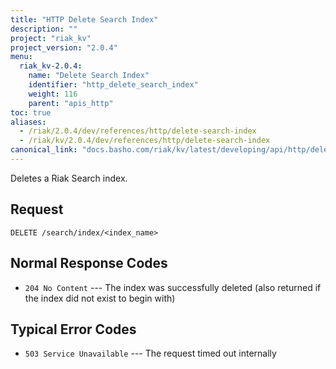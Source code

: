 ```yaml
---
title: "HTTP Delete Search Index"
description: ""
project: "riak_kv"
project_version: "2.0.4"
menu:
  riak_kv-2.0.4:
    name: "Delete Search Index"
    identifier: "http_delete_search_index"
    weight: 116
    parent: "apis_http"
toc: true
aliases:
  - /riak/2.0.4/dev/references/http/delete-search-index
  - /riak/kv/2.0.4/dev/references/http/delete-search-index
canonical_link: "docs.basho.com/riak/kv/latest/developing/api/http/delete-search-index"
---
```


Deletes a Riak Search index.

## Request

```
DELETE /search/index/<index_name>
```

## Normal Response Codes

* `204 No Content` --- The index was successfully deleted (also returned
    if the index did not exist to begin with)

## Typical Error Codes

* `503 Service Unavailable` --- The request timed out internally
